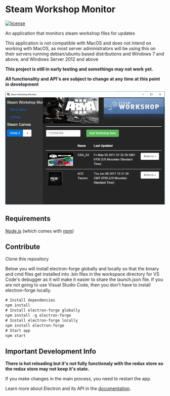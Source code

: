# Steam Workshop Monitor

[![license](https://img.shields.io/badge/license-GPL%20v3-blue.svg)](https://github.com/dixon13/steamws-monitor/blob/master/LICENSE)

An application that monitors steam workshop files for updates

This application is not compatible with MacOS and does not intend on working with MacOS, as most server administrators will be using this on their servers running debian/ubuntu based distributions and Windows 7 and above, and Windows Server 2012 and above

**This project is still in early testing and somethings may not work yet.**

**All functionality and API's are subject to change at any time at this point in development**

![alt text](https://github.com/dixon13/steamws-monitor/blob/master/front-pic.PNG "What it looks like")

## Requirements
[Node.js](https://nodejs.org/en/download/) (which comes with [npm](http://npmjs.com))

## Contribute
Clone this repository

Below you will install electron-forge globally and locally so that the binary and cmd files get installed into .bin files in the workspace directory for VS Code's debugger as it will make it easier to share the launch.json file. If you are not going to use Visual Studio Code, then you don't have to install electron-forge locally.

```
# Install dependencies
npm install
# Install electron-forge globally
npm install -g electron-forge
# Install electron-forge locally
npm install electron-forge
# Start app
npm start
```

## Important Development Info
**There is hot reloading but it's not fully functionaly with the redux store so the redux store may not keep it's state.**

If you make changes in the main process, you need to restart the app.

Learn more about Electron and its API in the [documentation](http://electron.atom.io/docs/latest).

